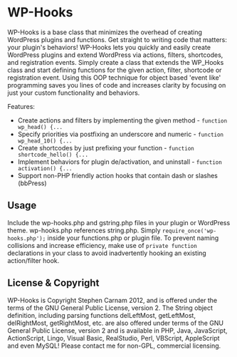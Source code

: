 # WP-Hooks

WP-Hooks is a base class that minimizes the overhead of creating WordPress plugins and functions. Get straight to writing code that matters: your plugin's behaviors! WP-Hooks lets you quickly and easily create WordPress plugins and extend WordPress via actions, filters, shortcodes, and registration events. Simply create a class that extends the WP_Hooks class and start defining functions for the given action, filter, shortcode or registration event. Using this OOP technique for object based 'event like' programming saves you lines of code and increases clarity by focusing on just your custom functionality and behaviors.

Features:

* Create actions and filters by implementing the given method - `function wp_head() {...`
* Specify priorities via postfixing an underscore and numeric - `function wp_head_10() {...`
* Create shortcodes by just prefixing your function - `function shortcode_hello() {...`
* Implement behaviors for plugin de/activation, and uninstall - `function activation() {...`
* Support non-PHP friendly action hooks that contain dash or slashes (bbPress)

## Usage

Include the wp-hooks.php and gstring.php files in your plugin or WordPress theme. wp-hooks.php references string.php. Simply `require_once('wp-hooks.php');` inside your functions.php or plugin file. To prevent naming collisions and increase efficiency, make use of `private function` declarations in your class to avoid inadvertently hooking an existing action/filter hook.

## License & Copyright

WP-Hooks is Copyright Stephen Carnam 2012, and is offered under the terms of the GNU General Public License, version 2. The String object definition, including parsing functions delLeftMost, getLeftMost, delRightMost, getRightMost, etc. are also offered under terms of the GNU General Public License, version 2 and is available in PHP, Java, JavaScript, ActionScript, Lingo, Visual Basic, RealStudio, Perl, VBScript, AppleScript and even MySQL! Please contact me for non-GPL, commercial licensing.
